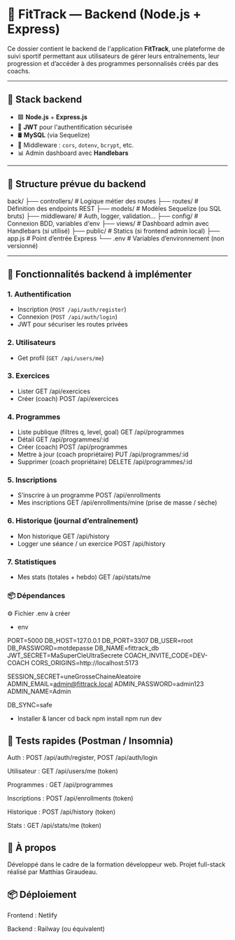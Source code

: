 # 🧠 FitTrack — Backend (Node.js + Express)

Ce dossier contient le backend de l'application **FitTrack**, une plateforme de suivi sportif permettant aux utilisateurs de gérer leurs entraînements, leur progression et d’accéder à des programmes personnalisés créés par des coachs.

---

## 🧱 Stack backend

-   🟩 **Node.js** + **Express.js**
-   🔐 **JWT** pour l'authentification sécurisée
-   🛢 **MySQL** (via Sequelize)
-   🧩 Middleware : `cors`, `dotenv`, `bcrypt`, etc.
-   📊 Admin dashboard avec **Handlebars**

---

## 📁 Structure prévue du backend

back/
├── controllers/ # Logique métier des routes
├── routes/ # Définition des endpoints REST
├── models/ # Modèles Sequelize (ou SQL bruts)
├── middleware/ # Auth, logger, validation...
├── config/ # Connexion BDD, variables d'env
├── views/ # Dashboard admin avec Handlebars (si utilisé)
├── public/ # Statics (si frontend admin local)
├── app.js # Point d’entrée Express
└── .env # Variables d’environnement (non versionné)

---

## 🔐 Fonctionnalités backend à implémenter

### 1. Authentification

-   Inscription (`POST /api/auth/register`)
-   Connexion (`POST /api/auth/login`)
-   JWT pour sécuriser les routes privées

### 2. Utilisateurs

-   Get profil (`GET /api/users/me`)

### 3. Exercices

-   Lister GET /api/exercices
-   Créer (coach) POST /api/exercices

### 4. Programmes

-   Liste publique (filtres q, level, goal) GET /api/programmes
-   Détail GET /api/programmes/:id
-   Créer (coach) POST /api/programmes
-   Mettre à jour (coach propriétaire) PUT /api/programmes/:id
-   Supprimer (coach propriétaire) DELETE /api/programmes/:id

### 5. Inscriptions

-   S’inscrire à un programme POST /api/enrollments
-   Mes inscriptions GET /api/enrollments/mine (prise de masse / sèche)

### 6. Historique (journal d’entraînement)

-   Mon historique GET /api/history
-   Logger une séance / un exercice POST /api/history

### 7. Statistiques

-   Mes stats (totales + hebdo) GET /api/stats/me

### 📦 Dépendances

⚙️ Fichier .env à créer

-   env

PORT=5000
DB_HOST=127.0.0.1
DB_PORT=3307
DB_USER=root
DB_PASSWORD=motdepasse
DB_NAME=fittrack_db
JWT_SECRET=MaSuperCleUltraSecrete
COACH_INVITE_CODE=DEV-COACH
CORS_ORIGINS=http://localhost:5173

SESSION_SECRET=uneGrosseChaineAleatoire
ADMIN_EMAIL=admin@fittrack.local
ADMIN_PASSWORD=admin123
ADMIN_NAME=Admin

DB_SYNC=safe

-   Installer & lancer
    cd back
    npm install
    npm run dev

## 🧪 Tests rapides (Postman / Insomnia)

Auth : POST /api/auth/register, POST /api/auth/login

Utilisateur : GET /api/users/me (token)

Programmes : GET /api/programmes

Inscriptions : POST /api/enrollments (token)

Historique : POST /api/history (token)

Stats : GET /api/stats/me (token)

## 🧠 À propos

Développé dans le cadre de la formation développeur web.
Projet full-stack réalisé par Matthias Giraudeau.

## 📦 Déploiement

Frontend : Netlify

Backend : Railway (ou équivalent)
